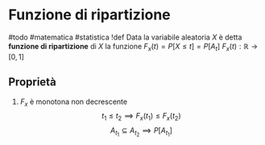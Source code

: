 # Funzione di ripartizione
#todo #matematica #statistica
!def
Data la variabile aleatoria $X$ è detta **funzione di ripartizione** di $X$ la funzione
$F_x(t)=P[X\leq t]=P[A_t]$
$F_x(t):\mathbb{R}\rightarrow[0,1]$
## Proprietà
1. $F_x$ è monotona non decrescente
   $$t_1\leq t_2 \implies F_x(t_1)\leq F_x(t_2)$$
   $$A_{t_1}\subseteq A_{t_2} \implies P[A_{t_1}]$$